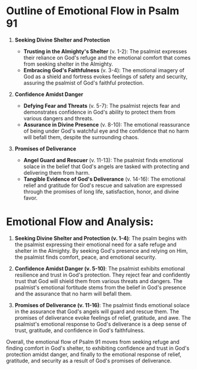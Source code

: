 # Outline of Emotional Flow in Psalm 91

1. **Seeking Divine Shelter and Protection**
   - **Trusting in the Almighty's Shelter** (v. 1-2): The psalmist expresses their reliance on God's refuge and the emotional comfort that comes from seeking shelter in the Almighty.
   - **Embracing God's Faithfulness** (v. 3-4): The emotional imagery of God as a shield and fortress evokes feelings of safety and security, assuring the psalmist of God's faithful protection.

2. **Confidence Amidst Danger**
   - **Defying Fear and Threats** (v. 5-7): The psalmist rejects fear and demonstrates confidence in God's ability to protect them from various dangers and threats.
   - **Assurance in Divine Presence** (v. 8-10): The emotional reassurance of being under God's watchful eye and the confidence that no harm will befall them, despite the surrounding chaos.

3. **Promises of Deliverance**
   - **Angel Guard and Rescuer** (v. 11-13): The psalmist finds emotional solace in the belief that God's angels are tasked with protecting and delivering them from harm.
   - **Tangible Evidence of God's Deliverance** (v. 14-16): The emotional relief and gratitude for God's rescue and salvation are expressed through the promises of long life, satisfaction, honor, and divine favor.

# Emotional Flow and Analysis:

1. **Seeking Divine Shelter and Protection (v. 1-4)**: The psalm begins with the psalmist expressing their emotional need for a safe refuge and shelter in the Almighty. By seeking God's presence and relying on Him, the psalmist finds comfort, peace, and emotional security.

2. **Confidence Amidst Danger (v. 5-10)**: The psalmist exhibits emotional resilience and trust in God's protection. They reject fear and confidently trust that God will shield them from various threats and dangers. The psalmist's emotional fortitude stems from the belief in God's presence and the assurance that no harm will befall them.

3. **Promises of Deliverance (v. 11-16)**: The psalmist finds emotional solace in the assurance that God's angels will guard and rescue them. The promises of deliverance evoke feelings of relief, gratitude, and awe. The psalmist's emotional response to God's deliverance is a deep sense of trust, gratitude, and confidence in God's faithfulness.

Overall, the emotional flow of Psalm 91 moves from seeking refuge and finding comfort in God's shelter, to exhibiting confidence and trust in God's protection amidst danger, and finally to the emotional response of relief, gratitude, and security as a result of God's promises of deliverance.